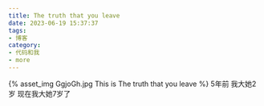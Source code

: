 ```yaml
---
title: The truth that you leave
date: 2023-06-19 15:37:37
tags:
- 博客
category:
- 代码和我
- more
---
```

{% asset_img GgjoGh.jpg This is The truth that you leave %}
5年前 我大她2岁 现在我大她7岁了